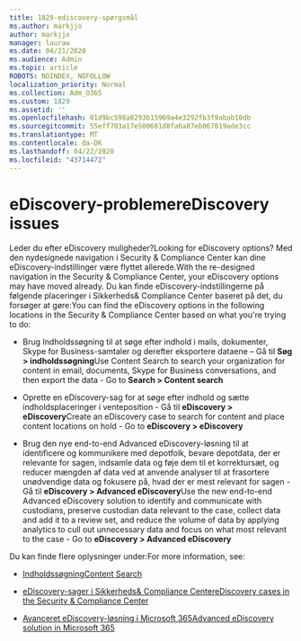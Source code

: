 ```yaml
---
title: 1829-ediscovery-spørgsmål
ms.author: markjjo
author: markjjo
manager: lauraw
ms.date: 04/21/2020
ms.audience: Admin
ms.topic: article
ROBOTS: NOINDEX, NOFOLLOW
localization_priority: Normal
ms.collection: Adm_O365
ms.custom: 1829
ms.assetid: ''
ms.openlocfilehash: 01d9bc598a0293b15969a4e3292fb3f9abab10db
ms.sourcegitcommit: 55eff703a17e500681d8fa6a87eb067019ade3cc
ms.translationtype: MT
ms.contentlocale: da-DK
ms.lasthandoff: 04/22/2020
ms.locfileid: "43714472"
---
```

# <a name="ediscovery-issues"></a><span data-ttu-id="cc8fb-102">eDiscovery-problemer</span><span class="sxs-lookup"><span data-stu-id="cc8fb-102">eDiscovery issues</span></span>

<span data-ttu-id="cc8fb-103">Leder du efter eDiscovery muligheder?</span><span class="sxs-lookup"><span data-stu-id="cc8fb-103">Looking for eDiscovery options?</span></span> <span data-ttu-id="cc8fb-104">Med den nydesignede navigation i Security & Compliance Center kan dine eDiscovery-indstillinger være flyttet allerede.</span><span class="sxs-lookup"><span data-stu-id="cc8fb-104">With the re-designed navigation in the Security & Compliance Center, your eDiscovery options may have moved already.</span></span>  <span data-ttu-id="cc8fb-105">Du kan finde eDiscovery-indstillingerne på følgende placeringer i Sikkerheds& Compliance Center baseret på det, du forsøger at gøre:</span><span class="sxs-lookup"><span data-stu-id="cc8fb-105">You can find the eDiscovery options in the following locations in the Security & Compliance Center based on what you're trying to do:</span></span>

- <span data-ttu-id="cc8fb-106">Brug Indholdssøgning til at søge efter indhold i mails, dokumenter, Skype for Business-samtaler og derefter eksportere dataene – Gå til **Søg > indholdssøgning**</span><span class="sxs-lookup"><span data-stu-id="cc8fb-106">Use Content Search to search your organization for content in email, documents, Skype for Business conversations, and then export the data - Go to **Search > Content search**</span></span>

- <span data-ttu-id="cc8fb-107">Oprette en eDiscovery-sag for at søge efter indhold og sætte indholdsplaceringer i venteposition - Gå til **eDiscovery > eDiscovery**</span><span class="sxs-lookup"><span data-stu-id="cc8fb-107">Create an eDiscovery case to search for content and place content locations on hold - Go to **eDiscovery > eDiscovery**</span></span>

- <span data-ttu-id="cc8fb-108">Brug den nye end-to-end Advanced eDiscovery-løsning til at identificere og kommunikere med depotfolk, bevare depotdata, der er relevante for sagen, indsamle data og føje dem til et korrektursæt, og reducer mængden af data ved at anvende analyser til at frasortere unødvendige data og fokusere på, hvad der er mest relevant for sagen - Gå til **eDiscovery > Advanced eDiscovery**</span><span class="sxs-lookup"><span data-stu-id="cc8fb-108">Use the new end-to-end Advanced eDiscovery solution to identify and communicate with custodians, preserve custodian data relevant to the case, collect data and add it to a review set, and reduce the volume of data by applying analytics to cull out unnecessary data and focus on what most relevant to the case -  Go to **eDiscovery > Advanced eDiscovery**</span></span>

<span data-ttu-id="cc8fb-109">Du kan finde flere oplysninger under:</span><span class="sxs-lookup"><span data-stu-id="cc8fb-109">For more information, see:</span></span>

- [<span data-ttu-id="cc8fb-110">Indholdssøgning</span><span class="sxs-lookup"><span data-stu-id="cc8fb-110">Content Search</span></span>](https://docs.microsoft.com/office365/securitycompliance/content-search)

- [<span data-ttu-id="cc8fb-111">eDiscovery-sager i Sikkerheds& Compliance Center</span><span class="sxs-lookup"><span data-stu-id="cc8fb-111">eDiscovery cases in the Security & Compliance Center</span></span>](https://docs.microsoft.com/office365/securitycompliance/ediscovery-cases)

- [<span data-ttu-id="cc8fb-112">Avanceret eDiscovery-løsning i Microsoft 365</span><span class="sxs-lookup"><span data-stu-id="cc8fb-112">Advanced eDiscovery solution in Microsoft 365</span></span>](https://docs.microsoft.com/office365/securitycompliance/compliance20/overview-ediscovery-20)
